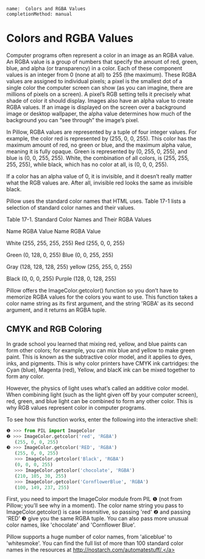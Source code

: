 ```ngMeta
name:  Colors and RGBA Values
completionMethod: manual
```
# Colors and RGBA Values
Computer programs often represent a color in an image as an RGBA value. An RGBA value is a group of numbers that specify the amount of red, green, blue, and alpha (or transparency) in a color. Each of these component values is an integer from 0 (none at all) to 255 (the maximum). These RGBA values are assigned to individual pixels; a pixel is the smallest dot of a single color the computer screen can show (as you can imagine, there are millions of pixels on a screen). A pixel’s RGB setting tells it precisely what shade of color it should display. Images also have an alpha value to create RGBA values. If an image is displayed on the screen over a background image or desktop wallpaper, the alpha value determines how much of the background you can “see through” the image’s pixel.

In Pillow, RGBA values are represented by a tuple of four integer values. For example, the color red is represented by (255, 0, 0, 255). This color has the maximum amount of red, no green or blue, and the maximum alpha value, meaning it is fully opaque. Green is represented by (0, 255, 0, 255), and blue is (0, 0, 255, 255). White, the combination of all colors, is (255, 255, 255, 255), while black, which has no color at all, is (0, 0, 0, 255).

If a color has an alpha value of 0, it is invisible, and it doesn’t really matter what the RGB values are. After all, invisible red looks the same as invisible black.

Pillow uses the standard color names that HTML uses. Table 17-1 lists a selection of standard color names and their values.

Table 17-1. Standard Color Names and Their RGBA Values

Name                  RGBA Value                      Name                              RGBA Value

White            (255, 255, 255, 255)                  Red                              (255, 0, 0, 255)

Green 			(0, 128, 0, 255) 					   Blue 							(0, 0, 255, 255)

Gray 			(128, 128, 128, 255)				   yellow 							(255, 255, 0, 255)

Black  			(0, 0, 0, 255)						   Purple							(128, 0, 128, 255)

Pillow offers the ImageColor.getcolor() function so you don’t have to memorize RGBA values for the colors you want to use. This function takes a color name string as its first argument, and the string 'RGBA' as its second argument, and it returns an RGBA tuple.

## CMYK and RGB Coloring

In grade school you learned that mixing red, yellow, and blue paints can form other colors; for example, you can mix blue and yellow to make green paint. This is known as the subtractive color model, and it applies to dyes, inks, and pigments. This is why color printers have CMYK ink cartridges: the Cyan (blue), Magenta (red), Yellow, and blacK ink can be mixed together to form any color.

However, the physics of light uses what’s called an additive color model. When combining light (such as the light given off by your computer screen), red, green, and blue light can be combined to form any other color. This is why RGB values represent color in computer programs.

To see how this function works, enter the following into the interactive shell:

```python
❶ >>> from PIL import ImageColor
❷ >>> ImageColor.getcolor('red', 'RGBA')
   (255, 0, 0, 255)
❸ >>> ImageColor.getcolor('RED', 'RGBA')
   (255, 0, 0, 255)
   >>> ImageColor.getcolor('Black', 'RGBA')
   (0, 0, 0, 255)
   >>> ImageColor.getcolor('chocolate', 'RGBA')
   (210, 105, 30, 255)
   >>> ImageColor.getcolor('CornflowerBlue', 'RGBA')
   (100, 149, 237, 255)
```
First, you need to import the ImageColor module from PIL ❶ (not from Pillow; you’ll see why in a moment). The color name string you pass to ImageColor.getcolor() is case insensitive, so passing 'red' ❷ and passing 'RED' ❸ give you the same RGBA tuple. You can also pass more unusual color names, like 'chocolate' and 'Cornflower Blue'.

Pillow supports a huge number of color names, from 'aliceblue' to 'whitesmoke'. You can find the full list of more than 100 standard color names in the resources at <span><a href=" http://nostarch.com/automatestuff/."> http://nostarch.com/automatestuff/.</a></span>
